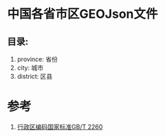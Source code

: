 # 中国各省市区GEOJson文件

## 目录:

1. province: 省份
1. city: 城市
1. district: 区县

# 参考

1. [行政区编码国家标准GB/T 2260](https://openstd.samr.gov.cn/bzgk/gb/newGbInfo?hcno=C9C488FD717AFDCD52157F41C3302C6D)

